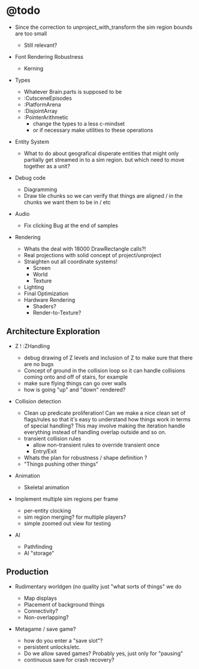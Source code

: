 # @todo
- Since the correction to unproject_with_transform the sim region bounds are too small
    - Still relevant?
- Font Rendering Robustness
    - Kerning
- Types
    - Whatever Brain.parts is supposed to be
    - :CutsceneEpisodes
    - :PlatformArena
    - :DisjointArray
    - :PointerArithmetic
        - change the types to a less c-mindset
        - or if necessary make utilities to these operations

- Entity System
    - What to do about geografical disperate entities that might only partially get streamed in to a sim region. but which need to move together as a unit?

- Debug code
    - Diagramming
    - Draw tile chunks so we can verify that things are aligned / in the chunks we want them to be in / etc

- Audio
    - Fix clicking Bug at the end of samples

- Rendering
    - Whats the deal with 18000 DrawRectangle calls?!
    - Real projections with solid concept of project/unproject
    - Straighten out all coordinate systems!
        - Screen
        - World
        - Texture
    - Lighting
    - Final Optimization
    - Hardware Rendering
        - Shaders?
        - Render-to-Texture?
        
## Architecture Exploration

- Z ! :ZHandling
    - debug drawing of Z levels and inclusion of Z to make sure
        that there are no bugs
    - Concept of ground in the collision loop so it can handle 
        collisions coming onto and off of stairs, for example
    - make sure flying things can go over walls
    - how is going "up" and "down" rendered?

- Collision detection
    - Clean up predicate proliferation! Can we make a nice clean
        set of flags/rules so that it's easy to understand how
        things work in terms of special handling? This may involve
        making the iteration handle everything instead of handling 
        overlap outside and so on.
    - transient collision rules
        - allow non-transient rules to override transient once
        - Entry/Exit
    - Whats the plan for robustness / shape definition ?
    - "Things pushing other things"

- Animation
    - Skeletal animation
- Implement multiple sim regions per frame
    - per-entity clocking
    - sim region merging?  for multiple players?
    - simple zoomed out view for testing
- AI
    - Pathfinding
    - AI "storage"    

## Production

- Rudimentary worldgen (no quality just "what sorts of things" we do
    - Map displays
    - Placement of background things
    - Connectivity?
    - Non-overlapping?
 
- Metagame / save game?
    - how do you enter a "save slot"?
    - persistent unlocks/etc.
    - Do we allow saved games? Probably yes, just only for "pausing"
    - continuous save for crash recovery?